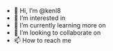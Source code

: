 - 👋 Hi, I’m @kenl8
- 👀 I’m interested in 
- 🌱 I’m currently learning more on 
- 💞️ I’m looking to collaborate on
- 📫 How to reach me 

<!---
kenl8/kenl8 is a ✨ special ✨ repository because its `README.md` (this file) appears on your GitHub profile.
You can click the Preview link to take a look at your changes.
--->

